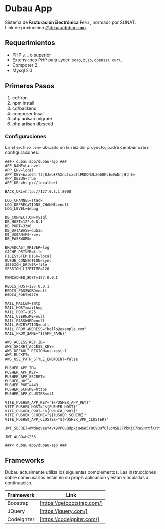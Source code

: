 # Dubau App
Sistema de **Facturación Electrónica** Peru , normado por SUNAT.   
Link de produccion [@dubau/dubau-app](http://dubaumetalindustria.com/dubau/).

## Requerimientos
- PHP `8.1` o superior
- Extensiones PHP para Lycet: `soap`, `zlib`, `openssl`, `curl`.
- Composer 2
- Mysql 8.0

## Primeros Pasos
1. cd/front
2. npm install
3. cd/backend
4. composer Insall
5. php artisan migrate
6. php artisan db:seed

### Configuraciones  
En el archivo `.env` ubicado en la raíz del proyecto, podrá cambiar estas configuraciones.
```
###> dubau-app/dubau-app ###
APP_NAME=Laravel
APP_ENV=local
APP_KEY=base64:Tlj8JwpkFAXnLfcxqflRRDONJLZe60KcEm9oNnjHthE=
APP_DEBUG=true
APP_URL=http://localhost

BACK_URL=http://127.0.0.1:8000

LOG_CHANNEL=stack
LOG_DEPRECATIONS_CHANNEL=null
LOG_LEVEL=debug

DB_CONNECTION=mysql
DB_HOST=127.0.0.1
DB_PORT=3306
DB_DATABASE=dubau
DB_USERNAME=root
DB_PASSWORD=

BROADCAST_DRIVER=log
CACHE_DRIVER=file
FILESYSTEM_DISK=local
QUEUE_CONNECTION=sync
SESSION_DRIVER=file
SESSION_LIFETIME=120

MEMCACHED_HOST=127.0.0.1

REDIS_HOST=127.0.0.1
REDIS_PASSWORD=null
REDIS_PORT=6379

MAIL_MAILER=smtp
MAIL_HOST=mailhog
MAIL_PORT=1025
MAIL_USERNAME=null
MAIL_PASSWORD=null
MAIL_ENCRYPTION=null
MAIL_FROM_ADDRESS="hello@example.com"
MAIL_FROM_NAME="${APP_NAME}"

AWS_ACCESS_KEY_ID=
AWS_SECRET_ACCESS_KEY=
AWS_DEFAULT_REGION=us-east-1
AWS_BUCKET=
AWS_USE_PATH_STYLE_ENDPOINT=false

PUSHER_APP_ID=
PUSHER_APP_KEY=
PUSHER_APP_SECRET=
PUSHER_HOST=
PUSHER_PORT=443
PUSHER_SCHEME=https
PUSHER_APP_CLUSTER=mt1

VITE_PUSHER_APP_KEY="${PUSHER_APP_KEY}"
VITE_PUSHER_HOST="${PUSHER_HOST}"
VITE_PUSHER_PORT="${PUSHER_PORT}"
VITE_PUSHER_SCHEME="${PUSHER_SCHEME}"
VITE_PUSHER_APP_CLUSTER="${PUSHER_APP_CLUSTER}"

JWT_SECRET=WWdaqveeY4vA9VPOuQdpxju4oW5Y8CVOQf0luoN5BJFPbKjC7kWSNYtfXYrftrC4

JWT_ALGO=HS256

###< dubau-app/dubau-app ###
```
## Frameworks 
Dubau actualmente utiliza los siguientes complementos.
Las instrucciones sobre cómo usarlos estan en su propia aplicación y están vinculadas a continuación.

| Framework | Link |
| ------ | ------ |
| Boostrap | [https://getbootstrap.com/] |
| JQuery | [https://jquery.com/] |
| Codeigniter | [https://codeigniter.com/] |
